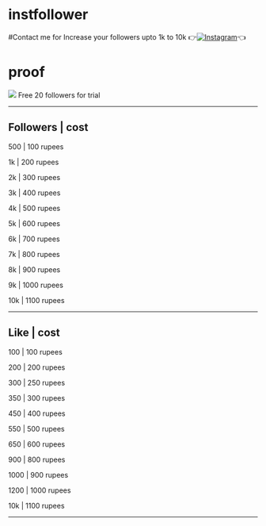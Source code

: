 # instfollower

#Contact me for 
Increase your followers upto 1k to 10k 
👉[![Instagram](https://img.shields.io/badge/INSTAGRAM-FOLLOW-red?style=for-the-badge&logo=instagram)](https://www.instagram.com/shubhamgosainn)👈
# proof 
![ ](https://raw.githubusercontent.com/ShuBhamg0sain/instfollower/main/resources/IMG_20210402_110329.jpg)
Free 20 followers for trial
_________________
Followers | cost
-----------------
500       | 100 rupees

1k        | 200 rupees

2k        | 300 rupees

3k        | 400 rupees

4k        | 500 rupees

5k        | 600 rupees

6k        | 700 rupees

7k        | 800 rupees

8k        | 900 rupees

9k        | 1000 rupees

10k       | 1100 rupees

-----------------

Like | cost
-----------------
100      | 100 rupees

200       | 200 rupees

300        | 250 rupees

350        | 300 rupees

450        | 400 rupees

550        | 500 rupees

650       | 600 rupees

900        | 800 rupees

1000       | 900 rupees

1200        | 1000 rupees

10k       | 1100 rupees

-----------------
